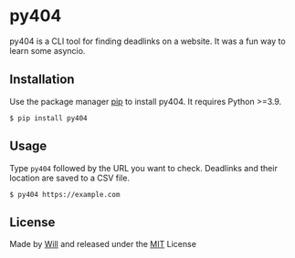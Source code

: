 # py404

py404 is a CLI tool for finding deadlinks on a website. It was a fun way to learn some asyncio.

## Installation

Use the package manager [pip](https://pip.pypa.io/en/stable/) to install py404. It requires Python >=3.9.

```shell
$ pip install py404
```

## Usage

Type `py404` followed by the URL you want to check. Deadlinks and their location are saved to a CSV file. 

```shell
$ py404 https://example.com
```

## License

Made by [Will](https://github.com/WillDenby) and released under the [MIT](https://choosealicense.com/licenses/mit/) License
